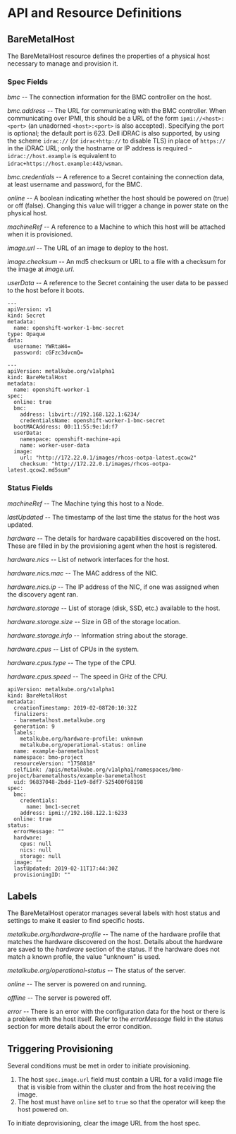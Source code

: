 # API and Resource Definitions

## BareMetalHost

The BareMetalHost resource defines the properties of a physical host
necessary to manage and provision it.

### Spec Fields

*bmc* -- The connection information for the BMC controller on the host.

*bmc.address* -- The URL for communicating with the BMC controller. When
communicating over IPMI, this should be a URL of the form
`ipmi://<host>:<port>` (an unadorned `<host>:<port>` is also accepted).
Specifying the port is optional; the default port is 623. Dell iDRAC is also
supported, by using the scheme `idrac://` (or `idrac+http://` to disable TLS)
in place of `https://` in the iDRAC URL; only the hostname or IP address is
required - `idrac://host.example` is equivalent to
`idrac+https://host.example:443/wsman`.

*bmc.credentials* -- A reference to a Secret containing the connection
data, at least username and password, for the BMC.

*online* -- A boolean indicating whether the host should be powered on
(true) or off (false). Changing this value will trigger a change in
power state on the physical host.

*machineRef* -- A reference to a Machine to which this host will be
attached when it is provisioned.

*image.url* -- The URL of an image to deploy to the host.

*image.checksum* -- An md5 checksum or URL to a file with a checksum
for the image at *image.url*.

*userData* -- A reference to the Secret containing the user data to be
passed to the host before it boots.

```
---
apiVersion: v1
kind: Secret
metadata:
  name: openshift-worker-1-bmc-secret
type: Opaque
data:
  username: YWRtaW4=
  password: cGFzc3dvcmQ=

---
apiVersion: metalkube.org/v1alpha1
kind: BareMetalHost
metadata:
  name: openshift-worker-1
spec:
  online: true
  bmc:
    address: libvirt://192.168.122.1:6234/
    credentialsName: openshift-worker-1-bmc-secret
  bootMACAddress: 00:11:55:9e:1d:f7
  userData:
    namespace: openshift-machine-api
    name: worker-user-data
  image:
    url: "http://172.22.0.1/images/rhcos-ootpa-latest.qcow2"
    checksum: "http://172.22.0.1/images/rhcos-ootpa-latest.qcow2.md5sum"
```

### Status Fields

*machineRef* -- The Machine tying this host to a Node.

*lastUpdated* -- The timestamp of the last time the status for the
host was updated.

*hardware* -- The details for hardware capabilities discovered on the
host. These are filled in by the provisioning agent when the host is
registered.

*hardware.nics* -- List of network interfaces for the host.

*hardware.nics.mac* -- The MAC address of the NIC.

*hardware.nics.ip* -- The IP address of the NIC, if one was assigned
when the discovery agent ran.

*hardware.storage* -- List of storage (disk, SSD, etc.) available to
the host.

*hardware.storage.size* -- Size in GB of the storage location.

*hardware.storage.info* -- Information string about the storage.

*hardware.cpus* -- List of CPUs in the system.

*hardware.cpus.type* -- The type of the CPU.

*hardware.cpus.speed* -- The speed in GHz of the CPU.

```
apiVersion: metalkube.org/v1alpha1
kind: BareMetalHost
metadata:
  creationTimestamp: 2019-02-08T20:10:32Z
  finalizers:
  - baremetalhost.metalkube.org
  generation: 9
  labels:
    metalkube.org/hardware-profile: unknown
    metalkube.org/operational-status: online
  name: example-baremetalhost
  namespace: bmo-project
  resourceVersion: "1750818"
  selfLink: /apis/metalkube.org/v1alpha1/namespaces/bmo-project/baremetalhosts/example-baremetalhost
  uid: 96837048-2bdd-11e9-8df7-525400f68198
spec:
  bmc:
    credentials:
      name: bmc1-secret
    address: ipmi://192.168.122.1:6233
  online: true
status:
  errorMessage: ""
  hardware:
    cpus: null
    nics: null
    storage: null
  image: ""
  lastUpdated: 2019-02-11T17:44:30Z
  provisioningID: ""
```

## Labels

The BareMetalHost operator manages several labels with host status and
settings to make it easier to find specific hosts.

*metalkube.org/hardware-profile* -- The name of the hardware profile
that matches the hardware discovered on the host. Details about the
hardware are saved to the *hardware* section of the status. If the
hardware does not match a known profile, the value "unknown" is used.

*metalkube.org/operational-status* -- The status of the server.

  *online* -- The server is powered on and running.

  *offline* -- The server is powered off.

  *error* -- There is an error with the configuration data for the
  host or there is a problem with the host itself. Refer to the
  *errorMessage* field in the status section for more details about
  the error condition.

## Triggering Provisioning

Several conditions must be met in order to initiate provisioning.

1. The host `spec.image.url` field must contain a URL for a valid
   image file that is visible from within the cluster and from the
   host receiving the image.
2. The host must have `online` set to `true` so that the operator will
   keep the host powered on.

To initiate deprovisioning, clear the image URL from the host spec.
